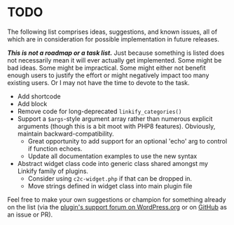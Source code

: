 # TODO

The following list comprises ideas, suggestions, and known issues, all of which are in consideration for possible implementation in future releases.

***This is not a roadmap or a task list.*** Just because something is listed does not necessarily mean it will ever actually get implemented. Some might be bad ideas. Some might be impractical. Some might either not benefit enough users to justify the effort or might negatively impact too many existing users. Or I may not have the time to devote to the task.

* Add shortcode
* Add block
* Remove code for long-deprecated `linkify_categories()`
* Support a `$args`-style argument array rather than numerous explicit arguments (though this is a bit moot with PHP8 features). Obviously, maintain backward-compatibility.
  * Great opportunity to add support for an optional 'echo' arg to control if function echoes.
  * Update all documentation examples to use the new syntax
* Abstract widget class code into generic class shared amongst my Linkify family of plugins.
  * Consider using `c2c-widget.php` if that can be dropped in.
  * Move strings defined in widget class into main plugin file

Feel free to make your own suggestions or champion for something already on the list (via the [plugin's support forum on WordPress.org](https://wordpress.org/support/plugin/linkify-categories/) or on [GitHub](https://github.com/coffee2code/linkify-categories/) as an issue or PR).
